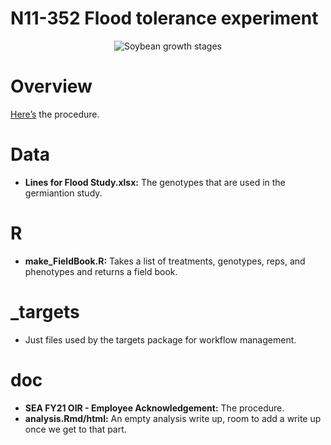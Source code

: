 N11-352 Flood tolerance experiment
================

<center>

![Soybean growth
stages](https://prairiecalifornian.com/wp-content/uploads/2015/07/SoybeanGrowthStages-image1.jpg)

</center>

# Overview

[Here’s](https://github.com/jhgille2/FloodExperiment_2021/blob/main/doc/SEA%20FY21%20OIR%20-%20Employee%20Acknowledgment%20Statement%20%20Approval%20Form_Fallen%20Request%2002-25-2021.pdf)
the procedure.

# Data

-   **Lines for Flood Study.xlsx:** The genotypes that are used in the
    germiantion study.

# R

-   **make\_FieldBook.R:** Takes a list of treatments, genotypes, reps,
    and phenotypes and returns a field book.

# \_targets

-   Just files used by the targets package for workflow management.

# doc

-   **SEA FY21 OIR - Employee Acknowledgement:** The procedure.
-   **analysis.Rmd/html:** An empty analysis write up, room to add a
    write up once we get to that part.
